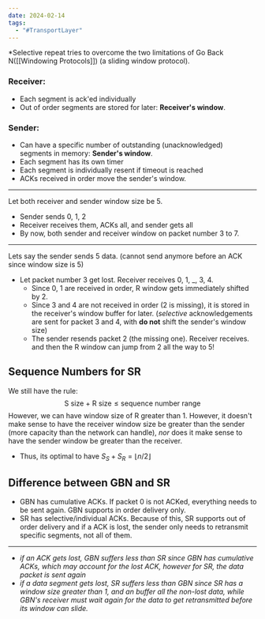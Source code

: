 ```yaml
---
date: 2024-02-14
tags:
  - "#TransportLayer"
---
```

*Selective repeat tries to overcome the two limitations of Go Back N([[Windowing Protocols]]) (a sliding window protocol).

### Receiver:
- Each segment is ack'ed individually
- Out of order segments are stored for later: **Receiver's window**.
### Sender:
- Can have a specific number of outstanding (unacknowledged) segments in memory: **Sender's window**.
- Each segment has its own timer
- Each segment is individually resent if timeout is reached
- ACKs received in order move the sender's window.

---
Let both receiver and sender window size be 5. 
- Sender sends 0, 1, 2
- Receiver receives them, ACKs all, and sender gets all
- By now, both sender and receiver window on packet number 3 to 7.
--- 
Lets say the sender sends 5 data. (cannot send anymore before an ACK since window size is 5)
- Let packet number 3 get lost. Receiver receives 0, 1, \_\, 3, 4.
	- Since 0, 1 are received in order, R window gets immediately shifted by 2.
	- Since 3 and 4 are not received in order (2 is missing), it is stored in the receiver's window buffer for later. (*selective* acknowledgements are sent for packet 3 and 4, with **do not** shift the sender's window size)
	- The sender resends packet 2 (the missing one). Receiver receives. and then the R window can jump from 2 all the way to 5!

## Sequence Numbers for SR
We still have the rule: $$\text{S size + R size} \leq \text{sequence number range}$$
However, we can have window size of R greater than 1. However, it doesn't make sense to have the receiver window size be greater than the sender (more capacity than the network can handle), *nor* does it make sense to have the sender window be greater than the receiver.
- Thus, its optimal to have $S_S + S_R = \lfloor n/2 \rfloor$

## Difference between GBN and SR
- GBN has cumulative ACKs. If packet 0 is not ACKed, everything needs to be sent again. GBN supports in order delivery only. 
- SR has selective/individual ACKs. Because of this, SR supports out of order delivery and if a ACK is lost, the sender only needs to retransmit specific segments, not all of them.
---
- *if an ACK gets lost, GBN suffers less than SR since GBN has cumulative ACKs, which may account for the lost ACK, however for SR, the data packet is sent again*
- *if a data segment gets lost, SR suffers less than GBN since SR has a window size greater than 1, and an buffer all the non-lost data, while GBN's receiver must wait again for the data to get retransmitted before its window can slide.*

